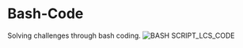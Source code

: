 # Bash-Code
Solving challenges through bash coding.
![BASH SCRIPT_LCS_CODE](https://user-images.githubusercontent.com/92328277/174792054-300a7ce2-a77f-4c42-9955-b7c4946b178f.PNG)
